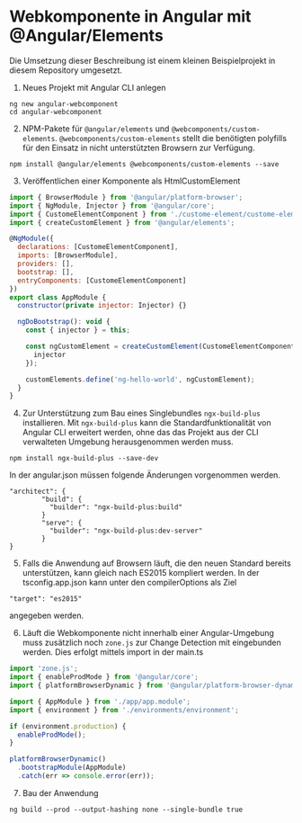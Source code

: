 # Webkomponente in Angular mit @Angular/Elements

Die Umsetzung dieser Beschreibung ist einem kleinen Beispielprojekt in diesem Repository umgesetzt.

1. Neues Projekt mit Angular CLI anlegen

```
ng new angular-webcomponent
cd angular-webcomponent
```

2. NPM-Pakete für `@angular/elements` und `@webcomponents/custom-elements`.
   `@webcomponents/custom-elements` stellt die benötigten polyfills für den Einsatz in nicht unterstützten Browsern zur Verfügung.

```
npm install @angular/elements @webcomponents/custom-elements --save
```

3. Veröffentlichen einer Komponente als HtmlCustomElement

```javascript
import { BrowserModule } from '@angular/platform-browser';
import { NgModule, Injector } from '@angular/core';
import { CustomeElementComponent } from './custome-element/custome-element.component';
import { createCustomElement } from '@angular/elements';

@NgModule({
  declarations: [CustomeElementComponent],
  imports: [BrowserModule],
  providers: [],
  bootstrap: [],
  entryComponents: [CustomeElementComponent]
})
export class AppModule {
  constructor(private injector: Injector) {}

  ngDoBootstrap(): void {
    const { injector } = this;

    const ngCustomElement = createCustomElement(CustomeElementComponent, {
      injector
    });

    customElements.define('ng-hello-world', ngCustomElement);
  }
}
```

4. Zur Unterstützung zum Bau eines Singlebundles `ngx-build-plus` installieren.
   Mit `ngx-build-plus` kann die Standardfunktionalität von Angular CLI erweitert werden, ohne das das Projekt aus der CLI verwalteten Umgebung herausgenommen werden muss.

```
npm install ngx-build-plus --save-dev
```

In der angular.json müssen folgende Änderungen vorgenommen werden.

```
"architect": {
        "build": {
          "builder": "ngx-build-plus:build"
        }
        "serve": {
          "builder": "ngx-build-plus:dev-server"
        }
}
```

5. Falls die Anwendung auf Browsern läuft, die den neuen Standard bereits unterstützen, kann gleich nach ES2015 kompliert werden.
   In der tsconfig.app.json kann unter den compilerOptions als Ziel

```
"target": "es2015"
```

angegeben werden.

6. Läuft die Webkomponente nicht innerhalb einer Angular-Umgebung muss zusätzlich noch `zone.js` zur Change Detection mit eingebunden werden.
   Dies erfolgt mittels import in der main.ts

```javascript
import 'zone.js';
import { enableProdMode } from '@angular/core';
import { platformBrowserDynamic } from '@angular/platform-browser-dynamic';

import { AppModule } from './app/app.module';
import { environment } from './environments/environment';

if (environment.production) {
  enableProdMode();
}

platformBrowserDynamic()
  .bootstrapModule(AppModule)
  .catch(err => console.error(err));
```

7. Bau der Anwendung

```
ng build --prod --output-hashing none --single-bundle true
```
